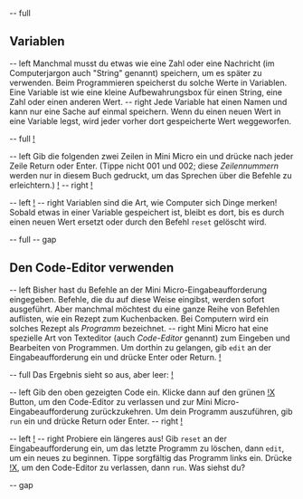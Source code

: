 -- full
## Variablen
-- left
Manchmal musst du etwas wie eine Zahl oder eine Nachricht (im Computerjargon auch "String" genannt) speichern, um es später zu verwenden. Beim Programmieren speicherst du solche Werte in Variablen. Eine Variable ist wie eine kleine Aufbewahrungsbox für einen String, eine Zahl oder einen anderen Wert.
-- right
Jede Variable hat einen Namen und kann nur eine Sache auf einmal speichern. Wenn du einen neuen Wert in eine Variable legst, wird jeder vorher dort gespeicherte Wert weggeworfen.

-- full
[!](p10-robotsFiling.png)

-- left
Gib die folgenden zwei Zeilen in Mini Micro ein und drücke nach jeder Zeile Return oder Enter. (Tippe nicht 001 und 002; diese _Zeilennummern_ werden nur in diesem Buch gedruckt, um das Sprechen über die Befehle zu erleichtern.)
[!](p10-greetingCode.png)
-- right
[!](p10-greetingScreen.png)

-- left
[!](p10-greetingBot.png)
-- right
Variablen sind die Art, wie Computer sich Dinge merken! Sobald etwas in einer Variable gespeichert ist, bleibt es dort, bis es durch einen neuen Wert ersetzt oder durch den Befehl `reset` gelöscht wird.

-- full
-- gap
## Den Code-Editor verwenden
-- left
Bisher hast du Befehle an der Mini Micro-Eingabeaufforderung eingegeben. Befehle, die du auf diese Weise eingibst, werden sofort ausgeführt. Aber manchmal möchtest du eine ganze Reihe von Befehlen auflisten, wie ein Rezept zum Kuchenbacken. Bei Computern wird ein solches Rezept als *Programm* bezeichnet.
-- right
Mini Micro hat eine spezielle Art von Texteditor (auch *Code-Editor* genannt) zum Eingeben und Bearbeiten von Programmen. Um dorthin zu gelangen, gib `edit` an der Eingabeaufforderung ein und drücke Enter oder Return.
[!](p10-edit.png)

-- full
Das Ergebnis sieht so aus, aber leer:
[!](p10-codeEditor.png)

-- left
Gib den oben gezeigten Code ein. Klicke dann auf den grünen [!X](p10-closeButton.png) Button, um den Code-Editor zu verlassen und zur Mini Micro-Eingabeaufforderung zurückzukehren. Um dein Programm auszuführen, gib `run` ein und drücke Return oder Enter.
-- right
[!](p10-chipsScreen.png)

-- left
[!](p10-listing1.png)
-- right
Probiere ein längeres aus! Gib `reset` an der Eingabeaufforderung ein, um das letzte Programm zu löschen, dann `edit`, um ein neues zu beginnen. Tippe sorgfältig das Programm links ein. Drücke [!X](p10-closeButton.png), um den Code-Editor zu verlassen, dann `run`. Was siehst du?

-- gap
